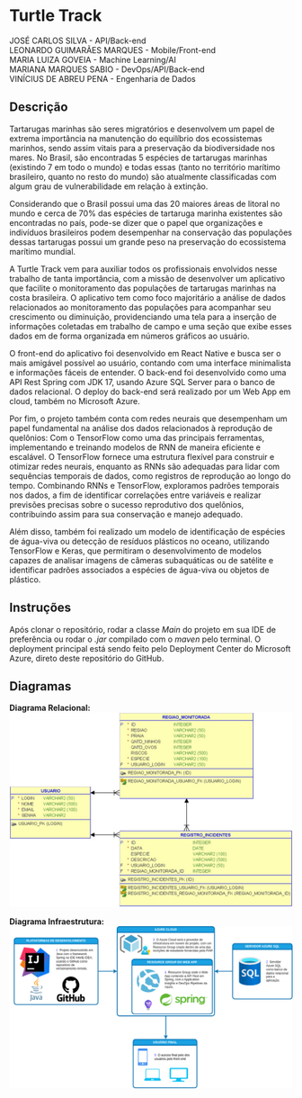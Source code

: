 # Turtle Track

JOSÉ CARLOS SILVA - API/Back-end  
LEONARDO GUIMARÃES MARQUES - Mobile/Front-end  
MARIA LUIZA GOVEIA - Machine Learning/AI  
MARIANA MARQUES SABIO - DevOps/API/Back-end  
VINÍCIUS DE ABREU PENA - Engenharia de Dados  

## Descrição

Tartarugas marinhas são seres migratórios e desenvolvem um papel de extrema importância na manutenção do equilíbrio dos ecossistemas marinhos, sendo assim vitais para a preservação da biodiversidade nos mares. No Brasil, são encontradas 5 espécies de tartarugas marinhas (existindo 7 em todo o mundo) e todas essas (tanto no território marítimo brasileiro, quanto no resto do mundo) são atualmente classificadas com algum grau de vulnerabilidade em relação à extinção.

Considerando que o Brasil possui uma das 20 maiores áreas de litoral no mundo e cerca de 70% das espécies de tartaruga marinha existentes são encontradas no país, pode-se dizer que o papel que organizações e indivíduos brasileiros podem desempenhar na conservação das populações dessas tartarugas possui um grande peso na preservação do ecossistema marítimo mundial.

A Turtle Track vem para auxiliar todos os profissionais envolvidos nesse trabalho de tanta importância, com a missão de desenvolver um aplicativo que facilite o monitoramento das populações de tartarugas marinhas na costa brasileira. O aplicativo tem como foco majoritário a análise de dados relacionados ao monitoramento das populações para acompanhar seu crescimento ou diminuição, providenciando uma tela para a inserção de informações coletadas em trabalho de campo e uma seção que exibe esses dados em de forma organizada em números gráficos ao usuário.

O front-end do aplicativo foi desenvolvido em React Native e busca ser o mais amigável possível ao usuário, contando com uma interface minimalista e informações fáceis de entender. O back-end foi desenvolvido como uma API Rest Spring com JDK 17, usando Azure SQL Server para o banco de dados relacional. O deploy do back-end será realizado por um Web App em cloud, também no Microsoft Azure.

Por fim, o projeto também conta com redes neurais que desempenham um papel fundamental na análise dos dados relacionados à reprodução de quelônios: Com o TensorFlow como uma das principais ferramentas, implementando e treinando modelos de RNN de maneira eficiente e escalável. O TensorFlow fornece uma estrutura flexível para construir e otimizar redes neurais, enquanto as RNNs são adequadas para lidar com sequências temporais de dados, como registros de reprodução ao longo do tempo. Combinando RNNs e TensorFlow, exploramos padrões temporais nos dados, a fim de identificar correlações entre variáveis ​​e realizar previsões precisas sobre o sucesso reprodutivo dos quelônios, contribuindo assim para sua conservação e manejo adequado.

Além disso, também foi realizado um modelo de identificação de espécies de água-viva ou detecção de resíduos plásticos no oceano, utilizando TensorFlow e Keras, que permitiram o desenvolvimento de modelos capazes de analisar imagens de câmeras subaquáticas ou de satélite e identificar padrões associados a espécies de água-viva ou objetos de plástico.

## Instruções

Após clonar o repositório, rodar a classe _Main_ do projeto em sua IDE de preferência ou rodar o _.jar_ compilado com o _maven_ pelo terminal. O deployment principal está sendo feito pelo Deployment Center do Microsoft Azure, direto deste repositório do GitHub.

## Diagramas

**Diagrama Relacional:**  
![Diagrama Relacional](/assets/images/relacional.jpg)

**Diagrama Infraestrutura:**  
![Diagrama Infraestrutura](/assets/images/infra.png)

